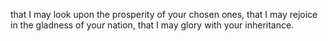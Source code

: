 that I may look upon the prosperity of your chosen ones, that I may rejoice in the gladness of your nation, that I may glory with your inheritance.
